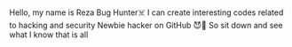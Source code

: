 Hello, my name is Reza Bug Hunter☠️
I can create interesting codes related to hacking and security
Newbie hacker on GitHub 😈🔞
So sit down and see what I know
that is all
